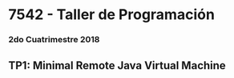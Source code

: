 # 7542 - Taller de Programación

### 2do Cuatrimestre 2018

## TP1: Minimal Remote Java Virtual Machine
